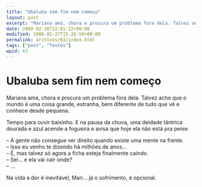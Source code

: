 ```yaml
---
title: "Ubaluba sem fim nem começo"
layout: post
excerpt: "Mariana ama, chora e procura um problema fora dela. Talvez ache que o mundo é uma coisa grande, estranha, bem diferente de tudo que vê e conhece desde pequena. Tempo para ouvir baixinho. E na pausa da chuva, uma deidade tântrica dourada e azul acende a fogueira e avisa que hoje ela não está pra […]"
date: 2008-02-26T22:01:22+00:00
modified: 2008-02-27T15:26:50+00:00
permalink: archives/63/index.html
tags: ["post", "Textos"]
wpid: 63
---
```


# Ubaluba sem fim nem começo

Mariana ama, chora e procura um problema fora dela. Talvez ache que o mundo é uma coisa grande, estranha, bem diferente de tudo que vê e conhece desde pequena.

Tempo para ouvir baixinho. E na pausa da chuva, uma deidade tântrica dourada e azul acende a fogueira e avisa que hoje ela não está pra peixe:

– A gente não consegue ver direito quando existe uma mente na frente.  
– Isso eu venho te dizendo há milhões de anos…  
– É, mas talvez só agora a ficha esteja finalmente caindo.  
– Sei… e ela vai cair onde?  
– …

Na vida a dor é inevitável, Mari… já o sofrimento, é opcional.